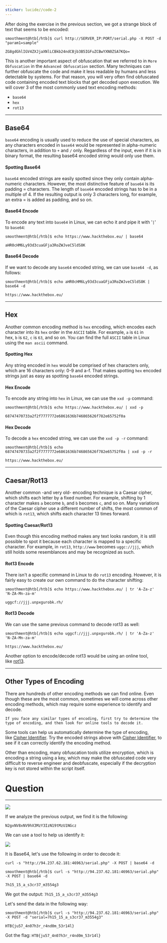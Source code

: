```yaml
---
sticker: lucide//code-2
---
```

After doing the exercise in the previous section, we got a strange block of text that seems to be encoded:


```shell-session
smoothment@htb[/htb]$ curl http://SERVER_IP:PORT/serial.php -X POST -d "param1=sample"

ZG8gdGhlIGV4ZXJjaXNlLCBkb24ndCBjb3B5IGFuZCBwYXN0ZSA7KQo=
```

This is another important aspect of obfuscation that we referred to in `More Obfuscation` in the `Advanced Obfuscation` section. Many techniques can further obfuscate the code and make it less readable by humans and less detectable by systems. For that reason, you will very often find obfuscated code containing encoded text blocks that get decoded upon execution. We will cover 3 of the most commonly used text encoding methods:

- `base64`
- `hex`
- `rot13`

---

## Base64

`base64` encoding is usually used to reduce the use of special characters, as any characters encoded in `base64` would be represented in alpha-numeric characters, in addition to `+` and `/` only. Regardless of the input, even if it is in binary format, the resulting base64 encoded string would only use them.

#### Spotting Base64

`base64` encoded strings are easily spotted since they only contain alpha-numeric characters. However, the most distinctive feature of `base64` is its padding = characters. The length of `base64` encoded strings has to be in a multiple of 4. If the resulting output is only 3 characters long, for example, an extra = is added as padding, and so on.
#### Base64 Encode

To encode any text into `base64` in Linux, we can echo it and pipe it with '`|`' to `base64`:



```shell-session
smoothment@htb[/htb]$ echo https://www.hackthebox.eu/ | base64

aHR0cHM6Ly93d3cuaGFja3RoZWJveC5ldS8K
```

#### Base64 Decode

If we want to decode any `base64` encoded string, we can use `base64 -d`, as follows:



```shell-session
smoothment@htb[/htb]$ echo aHR0cHM6Ly93d3cuaGFja3RoZWJveC5ldS8K | base64 -d

https://www.hackthebox.eu/
```

---

## Hex

Another common encoding method is `hex` encoding, which encodes each character into its `hex` order in the `ASCII` table. For example, `a` is `61` in hex, `b` is `62`, `c` is `63`, and so on. You can find the full `ASCII` table in Linux using the `man ascii` command.

#### Spotting Hex

Any string encoded in `hex` would be comprised of hex characters only, which are 16 characters only: 0-9 and a-f. That makes spotting `hex` encoded strings just as easy as spotting `base64` encoded strings.

#### Hex Encode

To encode any string into `hex` in Linux, we can use the `xxd -p` command:



```shell-session
smoothment@htb[/htb]$ echo https://www.hackthebox.eu/ | xxd -p

68747470733a2f2f7777772e6861636b746865626f782e65752f0a
```

#### Hex Decode

To decode a `hex` encoded string, we can use the `xxd -p -r` command:



```shell-session
smoothment@htb[/htb]$ echo 68747470733a2f2f7777772e6861636b746865626f782e65752f0a | xxd -p -r

https://www.hackthebox.eu/
```

---

## Caesar/Rot13

Another common -and very old- encoding technique is a Caesar cipher, which shifts each letter by a fixed number. For example, shifting by 1 character makes `a` become `b`, and `b` becomes `c`, and so on. Many variations of the Caesar cipher use a different number of shifts, the most common of which is `rot13`, which shifts each character 13 times forward.

#### Spotting Caesar/Rot13

Even though this encoding method makes any text looks random, it is still possible to spot it because each character is mapped to a specific character. For example, in `rot13`, `http://www` becomes `uggc://jjj`, which still holds some resemblances and may be recognized as such.

#### Rot13 Encode

There isn't a specific command in Linux to do `rot13` encoding. However, it is fairly easy to create our own command to do the character shifting:



```shell-session
smoothment@htb[/htb]$ echo https://www.hackthebox.eu/ | tr 'A-Za-z' 'N-ZA-Mn-za-m'

uggcf://jjj.unpxgurobk.rh/
```

#### Rot13 Decode

We can use the same previous command to decode rot13 as well:



```shell-session
smoothment@htb[/htb]$ echo uggcf://jjj.unpxgurobk.rh/ | tr 'A-Za-z' 'N-ZA-Mn-za-m'

https://www.hackthebox.eu/
```

Another option to encode/decode rot13 would be using an online tool, like [rot13](https://rot13.com/).

---

## Other Types of Encoding

There are hundreds of other encoding methods we can find online. Even though these are the most common, sometimes we will come across other encoding methods, which may require some experience to identify and decode.

`If you face any similar types of encoding, first try to determine the type of encoding, and then look for online tools to decode it.`

Some tools can help us automatically determine the type of encoding, like [Cipher Identifier](https://www.boxentriq.com/code-breaking/cipher-identifier). Try the encoded strings above with [Cipher Identifier](https://www.boxentriq.com/code-breaking/cipher-identifier), to see if it can correctly identify the encoding method.

Other than encoding, many obfuscation tools utilize encryption, which is encoding a string using a key, which may make the obfuscated code very difficult to reverse engineer and deobfuscate, especially if the decryption key is not stored within the script itself.

# Question
---
![](gitbook/cybersecurity/images/Pasted%252520image%25252020250130135136.png)

If we analyze the previous output, we find it is the following:

`N2gxNV8xNV9hX3MzY3IzN19tMzU1NGcz`

We can use a tool to help us identify it:

![](gitbook/cybersecurity/images/Pasted%252520image%25252020250130135208.png)

It is Base64, let's use the following in order to decode it:

`curl -s "http://94.237.62.181:46963/serial.php" -X POST | base64 -d`

```
smoothment@htb[/htb]$ curl -s "http://94.237.62.181:46963/serial.php" -X POST | base64 -d

7h15_15_a_s3cr37_m3554g3
```

We got the output: `7h15_15_a_s3cr37_m3554g3`

Let's send the data in the following way:

```
smoothment@htb[/htb]$ curl -s "http://94.237.62.181:46963/serial.php" -X POST -d "serial=7h15_15_a_s3cr37_m3554g3"

HTB{ju57_4n07h3r_r4nd0m_53r14l}
```

Got the flag: `HTB{ju57_4n07h3r_r4nd0m_53r14l}`